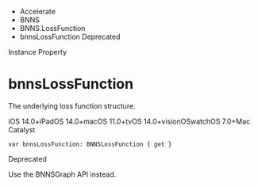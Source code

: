 

- Accelerate
- BNNS
- BNNS.LossFunction
-  bnnsLossFunction Deprecated

Instance Property

# bnnsLossFunction

The underlying loss function structure.

iOS 14.0+iPadOS 14.0+macOS 11.0+tvOS 14.0+visionOSwatchOS 7.0+Mac Catalyst

``` source
var bnnsLossFunction: BNNSLossFunction { get }
```

Deprecated

Use the BNNSGraph API instead.

